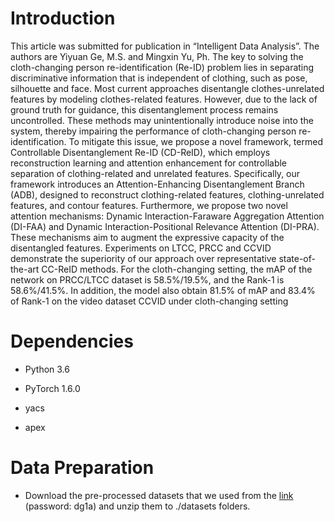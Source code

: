 # Introduction

This article was submitted for publication in “Intelligent Data Analysis”. The authors are Yiyuan Ge, M.S. and Mingxin Yu, Ph.
The key to solving the cloth-changing person re-identification (Re-ID) problem lies in separating discriminative information that is independent of clothing, such as pose, silhouette and face. Most current approaches disentangle clothes-unrelated features by modeling clothes-related features. However, due to the lack of ground truth for guidance, this disentanglement process remains uncontrolled. These methods may unintentionally introduce noise into the system, thereby impairing the performance of cloth-changing person re-identification. To mitigate this issue, we propose a novel framework, termed Controllable Disentanglement Re-ID (CD-ReID), which employs reconstruction learning and attention enhancement for controllable separation of clothing-related and unrelated features. Specifically, our framework introduces an Attention-Enhancing Disentanglement Branch (ADB), designed to reconstruct clothing-related features, clothing-unrelated features, and contour features. Furthermore, we propose two novel attention mechanisms: Dynamic Interaction-Faraware Aggregation Attention (DI-FAA) and Dynamic Interaction-Positional Relevance Attention (DI-PRA). These mechanisms aim to augment the expressive capacity of the disentangled features. Experiments on LTCC, PRCC and CCVID demonstrate the superiority of our approach over representative state-of-the-art CC-ReID methods. For the cloth-changing setting, the mAP of the network on PRCC/LTCC dataset is 58.5%/19.5%, and the Rank-1 is 58.6%/41.5%. In addition, the model also obtain 81.5% of mAP and 83.4% of Rank-1 on the video dataset CCVID under cloth-changing setting


# Dependencies

- Python 3.6

- PyTorch 1.6.0

- yacs

- apex


# Data Preparation

- Download the pre-processed datasets that we used from the [link](https://pan.baidu.com/s/1LwAyB1R86P3xMZxIPm1vwQ) (password: dg1a) and unzip them to ./datasets folders.


